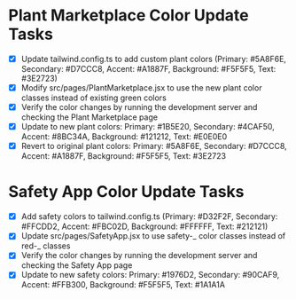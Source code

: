 # Plant Marketplace Color Update Tasks

- [x] Update tailwind.config.ts to add custom plant colors (Primary: #5A8F6E, Secondary: #D7CCC8, Accent: #A1887F, Background: #F5F5F5, Text: #3E2723)
- [x] Modify src/pages/PlantMarketplace.jsx to use the new plant color classes instead of existing green colors
- [x] Verify the color changes by running the development server and checking the Plant Marketplace page
- [x] Update to new plant colors: Primary: #1B5E20, Secondary: #4CAF50, Accent: #8BC34A, Background: #121212, Text: #E0E0E0
- [x] Revert to original plant colors: Primary: #5A8F6E, Secondary: #D7CCC8, Accent: #A1887F, Background: #F5F5F5, Text: #3E2723

# Safety App Color Update Tasks

- [x] Add safety colors to tailwind.config.ts (Primary: #D32F2F, Secondary: #FFCDD2, Accent: #FBC02D, Background: #FFFFFF, Text: #212121)
- [x] Update src/pages/SafetyApp.jsx to use safety-_ color classes instead of red-_ classes
- [x] Verify the color changes by running the development server and checking the Safety App page
- [x] Update to new safety colors: Primary: #1976D2, Secondary: #90CAF9, Accent: #FFB300, Background: #F5F5F5, Text: #1A1A1A
